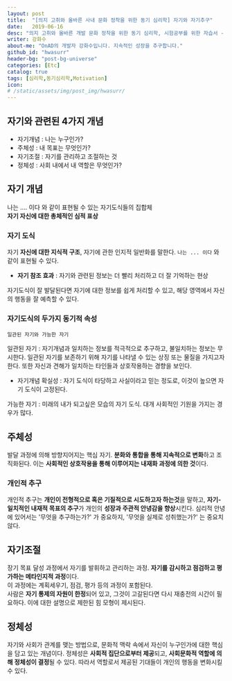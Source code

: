 ```yaml
---
layout: post
title:  "[의지 고취와 올바른 사내 문화 정착을 위한 동기 심리학] 자기와 자기추구"
date:   2019-06-16
desc: "의지 고취와 올바른 개발 문화 정착을 위한 동기 심리학, 시험공부를 위한 자습서 - 자기와 자기추구"
writer: 강화수
about-me: "OnAD의 개발자 강화수입니다. 지속적인 성장을 추구합니다."
github_id: "hwasurr"
header-bg: "post-bg-universe"
categories: [Etc]
catalog: true
tags: [심리학,동기심리학,Motivation]
icon:
# /static/assets/img/post_img/hwasurr/
---
```


## 자기와 관련된 4가지 개념

- 자기개념 : 나는 누구인가?
- 주체성 : 내 목표는 무엇인가?
- 자기조절 : 자기를 관리하고 조절하는 것
- 정체성 : 사회 내에서 내 역할은 무엇인가?

## 자기 개념

나는 .... 이다 와 같이 표현될 수 있는 자기도식들의 집합체  
**자기 자신에 대한 총체적인 심적 표상**  

### 자기 도식

자기 **자신에 대한 지식적 구조**, 자기에 관한 인지적 일반화를 말한다. `나는 ... 이다` 와 같이 표현될 수 있다.

- **자기 참조 효과** : 자기와 관련된 정보는 더 빨리 처리하고 더 잘 기억하는 현상

자기도식이 잘 발달된다면 자기에 대한 정보를 쉽게 처리할 수 있고, 해당 영역에서 자신의 행동을 잘 예측할 수 있다.

### 자기도식의 두가지 동기적 속성

`일관된 자기와 가능한 자기`

일관된 자기 : 자기개념과 일치하는 정보를 적극적으로 추구하고, 불일치하는 정보는 무시한다. 일관된 자기를 보존하기 위해 자기를 나타낼 수 있는 상징 또는 물질을 가지고자 한다. 또한 자신과 견해가 일치하는 타인들과 상호작용하는 경향을 보인다.

- 자기개념 확실성 : 자기 도식이 타당하고 사실이라고 믿는 정도로, 이것이 높으면 자기 도식이 고정된다.

가능한 자기 : 미래의 내가 되고싶은 모습의 자기 도식. 대개 사회적인 기원을 가지는 경우가 많다.

## 주체성

발달 과정에 의해 방향지어지는 핵심 자기. **분화와 통합을 통해 지속적으로 변화**하고 조직화된다. 이는 **사회적인 상호작용을 통해 이루어지는 내재화 과정에 의한 것**이다.

### 개인적 추구

개인적 추구는 **개인이 전형적으로 혹은 기질적으로 시도하고자 하는것**을 말하고, **자기-일치적인 내재적 목표의 추구**가 개인의 **성장과 주관적 안녕감을 향상**시킨다. 심리적 안녕에 있어서는 '무엇을 추구하는가?' 가 중요하지, '무엇을 실제로 성취했는가?' 는 중요치 않다.

## 자기조절

장기 목표 달성 과정에서 자기를 발휘하고 관리하는 과정. **자기를 감시하고 점검하고 평가하는 메타인지적 과정**이다.  
이 과정에는 계획세우기, 점검, 평가 등의 과정이 포함된다.  
사람은 **자기 통제의 자원이 한정**되어 있고, 그것이 고갈된다면 다시 재충전의 시간이 필요하다. 이에 대한 설명으로 제한된 힘 모형이 제시된다.

## 정체성

자기와 사회가 관계를 맺는 방법으로, 문화적 맥락 속에서 자신이 누구인가에 대한 핵심을 담고 있는 개념이다. 정체성은 **사회적 집단으로부터 제공**되고, **사회문화적 역할에 의해 정체성이 결정**될 수 있다. 따라서 역할로서 제공된 기대들이 개인의 행동을 변화시킬 수 있다.
